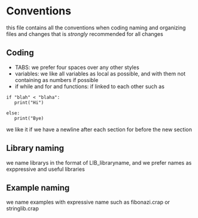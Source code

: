 # Conventions
this file contains all the conventions when coding naming and organizing files and changes that is _strongly_ recommended for all changes

## Coding
 - TABS: we prefer four spaces over any other styles
 - variables: we like all variables as local as possible, and with them not containing as numbers if possible
 - if while and for and functions: if linked to each other such as
 ```
 if "blah" < "blaha":
    print("Hi")

 else:
    print("Bye)
 ```
 we like it if we have a newline after each section for before the new section

 ## Library naming
 we name librarys in the format of LIB_libraryname, and we prefer names as exppressive and useful libraries

 ## Example naming
 we name examples with expressive name such as fibonazi.crap or stringlib.crap
